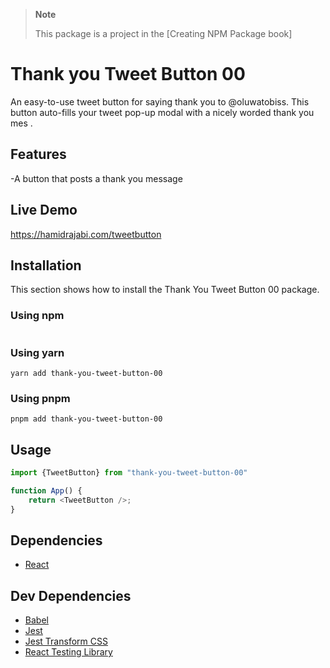>**Note**
>
>This package is a project in the [Creating NPM Package book]

# Thank you Tweet Button 00
An easy-to-use tweet button for saying thank you to @oluwatobiss.
This button auto-fills your tweet pop-up modal with a nicely worded thank you mes
.
## Features
-A button that posts a thank you message

## Live Demo
https://hamidrajabi.com/tweetbutton

## Installation
This section shows how to install the Thank You Tweet Button 00 package.

### Using npm
```
```

### Using yarn
```
yarn add thank-you-tweet-button-00
```

### Using pnpm
```
pnpm add thank-you-tweet-button-00
```

## Usage
```js
import {TweetButton} from "thank-you-tweet-button-00"

function App() {
    return <TweetButton />;
}
```

## Dependencies
- [React](https://github.com/facebook/react)

## Dev Dependencies
- [Babel](http://github.com/babel/babel)
- [Jest](https://github.com/jestjs/jest)
- [Jest Transform CSS](https://github.com/dferber90/jest-transform-css)
- [React Testing Library](https://github.com/testing-library/react-testing-library)
